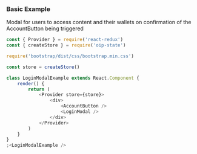 ### Basic Example
Modal for users to access content and their wallets on confirmation of the AccountButton being triggered

```js
const { Provider } = require('react-redux')
const { createStore } = require('oip-state')

require('bootstrap/dist/css/bootstrap.min.css')

const store = createStore()

class LoginModalExample extends React.Component {
	render() {
		return (
            <Provider store={store}>
                <div>
                    <AccountButton />
                    <LoginModal />
                </div>
            </Provider>
		)
	}
}
;<LoginModalExample />
```